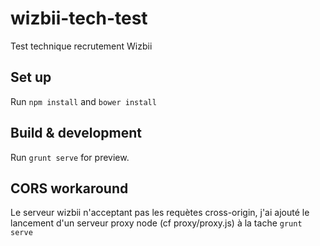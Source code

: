 # wizbii-tech-test

Test technique recrutement Wizbii

## Set up

Run `npm install` and `bower install`

## Build & development

Run `grunt serve` for preview.

## CORS workaround

Le serveur wizbii n'acceptant pas les requètes cross-origin, j'ai ajouté le lancement d'un serveur proxy node (cf proxy/proxy.js) à la tache `grunt serve`
